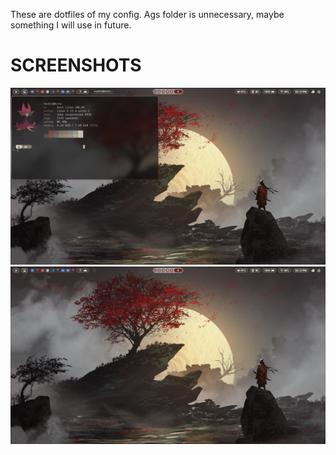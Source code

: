 These are dotfiles of my config. Ags folder is unnecessary, maybe something I will use in future.

# SCREENSHOTS

![screenshot](https://github.com/LynXHashib/dotfiles/blob/main/wallpaper/screenshots/20241212_14h13m58s_grim.png)
![screenshot2](https://github.com/LynXHashib/dotfiles/blob/main/wallpaper/screenshots/20241212_14h13m41s_grim.png)
